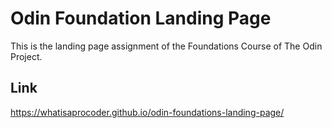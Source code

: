 # Odin Foundation Landing Page
This is the landing page assignment of the Foundations Course of The Odin Project.

## Link
https://whatisaprocoder.github.io/odin-foundations-landing-page/
